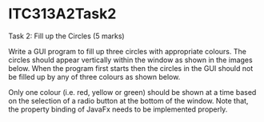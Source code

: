 # ITC313A2Task2
Task 2: Fill up the Circles (5 marks)

Write a GUI program to fill up three circles with appropriate colours. The circles should appear vertically within the window as shown in the images below. When the program first starts then the circles in the GUI should not be filled up by any of three colours as shown below. 



Only one colour (i.e. red, yellow or green) should be shown at a time based on the selection of a radio button at the bottom of the window.  Note that, the property binding of JavaFx needs to be implemented properly.

